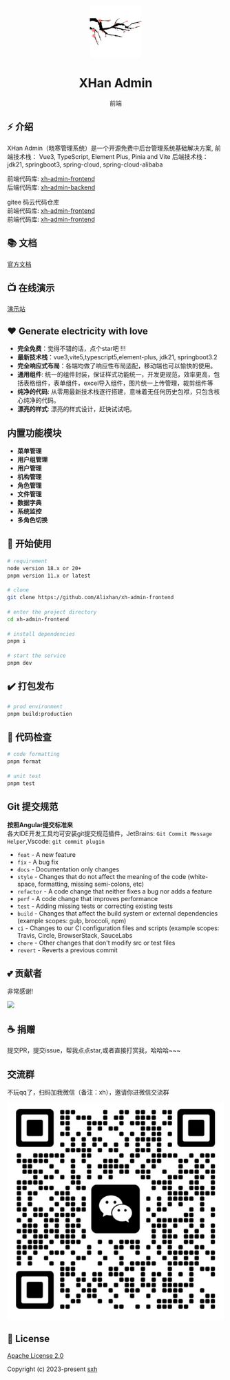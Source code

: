 <div align="center">
  <img alt="XHan Admin" width="120" height="120" src="public/favicon.svg">
  <h1>XHan Admin</h1>
  前端
</div>

## ⚡ 介绍

XHan Admin（晓寒管理系统）是一个开源免费中后台管理系统基础解决方案, 
前端技术栈： Vue3, TypeScript, Element Plus, Pinia and Vite
后端技术栈： jdk21, springboot3, spring-cloud, spring-cloud-alibaba

前端代码库: [xh-admin-frontend](https://github.com/Alixhan/xh-admin-frontend)<br>
后端代码库: [xh-admin-backend](https://github.com/Alixhan/xh-admin-backend)

gitee 码云代码仓库<br>
前端代码库: [xh-admin-frontend](https://github.com/Alixhan/xh-admin-frontend)<br>
前端代码库: [xh-admin-frontend](https://github.com/Alixhan/xh-admin-frontend)

## 📚 文档

[官方文档](http://www.xhansky.cn)

## 📺 在线演示

[演示站](http://demo.xhansky.cn)

## ❤️ Generate electricity with love

- **完全免费**：觉得不错的话，点个star吧 !!!
- **最新技术栈**：vue3,vite5,typescript5,element-plus, jdk21, springboot3.2
- **完全响应式布局**：各端均做了响应性布局适配，移动端也可以愉快的使用。
- **通用组件**: 统一的组件封装，保证样式功能统一，开发更规范，效率更高，包括表格组件，表单组件，excel导入组件，图片统一上传管理，裁剪组件等
- **纯净的代码**: 从零用最新技术栈逐行搭建，意味着无任何历史包袱，只包含核心纯净的代码。
- **漂亮的样式**: 漂亮的样式设计，赶快试试吧。

## 内置功能模块
- **菜单管理**
- **用户组管理**
- **用户管理**
- **机构管理**
- **角色管理**
- **文件管理**
- **数据字典**
- **系统监控**
- **多角色切换**

## 🚀 开始使用

```bash
# requirement
node version 18.x or 20+
pnpm version 11.x or latest

# clone
git clone https://github.com/Alixhan/xh-admin-frontend

# enter the project directory
cd xh-admin-frontend

# install dependencies
pnpm i

# start the service
pnpm dev
```

## ✔️ 打包发布

```bash
# prod environment
pnpm build:production
```

## 🔧 代码检查

```bash
# code formatting
pnpm format

# unit test
pnpm test
```

## Git 提交规范

**按照Angular提交标准来**<br>
各大IDE开发工具均可安装git提交规范插件，JetBrains: `Git Commit Message Helper`,Vscode: `git commit plugin`

* `feat` - A new feature
* `fix` - A bug fix
* `docs` - Documentation only changes
* `style` - Changes that do not affect the meaning of the code (white-space, formatting, missing semi-colons, etc)
* `refactor` - A code change that neither fixes a bug nor adds a feature
* `perf` - A code change that improves performance
* `test` - Adding missing tests or correcting existing tests
* `build` - Changes that affect the build system or external dependencies (example scopes: gulp, broccoli, npm)
* `ci` - Changes to our Cl configuration files and scripts (example scopes: Travis, Circle, BrowserStack, SauceLabs
* `chore` - Other changes that don't modify src or test files
* `revert` - Reverts a previous commit

## 💕 贡献者

非常感谢!

<a href="https://github.com/Alixhan/xh-admin-frontend/graphs/contributors">
  <img src="https://contrib.rocks/image?repo=Alixhan/xh-admin-frontend" />
</a>

## ☕ 捐赠

提交PR，提交issue，帮我点点star,或者直接打赏我，哈哈哈~~~

## 交流群

不玩qq了，扫码加我微信（备注：xh），邀请你进微信交流群

![wechat.png](docs/public/image/wechat.png)

## 📄 License

[Apache License 2.0](./LICENSE)

Copyright (c) 2023-present [sxh](https://github.com/Alixhan)
